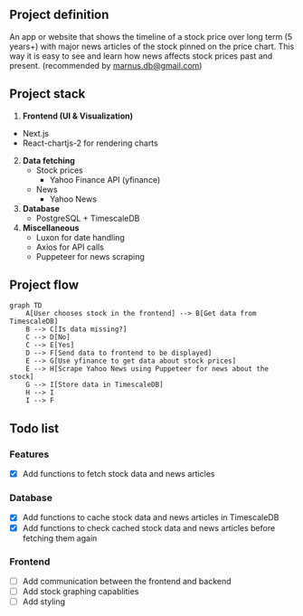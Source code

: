 ## Project definition
An app or website that shows the timeline of a stock price over long term (5 years+) with major news articles of the stock pinned on the price chart. This way it is easy to see and learn how news affects stock prices past and present. (recommended by marnus.db@gmail.com)
## Project stack
1. **Frontend (UI & Visualization)**
- Next.js 
- React-chartjs-2 for rendering charts
2. **Data fetching**
	- Stock prices
		- Yahoo Finance API (yfinance)
	- News
		- Yahoo News
3. **Database**
	- PostgreSQL + TimescaleDB
4. **Miscellaneous**
	- Luxon for date handling
	- Axios for API calls 
	- Puppeteer for news scraping
## Project flow

```mermaid
graph TD
    A[User chooses stock in the frontend] --> B[Get data from TimescaleDB]
    B --> C[Is data missing?]
    C --> D[No]
	C --> E[Yes]
	D --> F[Send data to frontend to be displayed]
    E --> G[Use yfinance to get data about stock prices]
    E --> H[Scrape Yahoo News using Puppeteer for news about the stock]
    G --> I[Store data in TimescaleDB]
    H --> I
    I --> F
```

## Todo list
### Features
- [X] Add functions to fetch stock data and news articles

### Database
- [X] Add functions to cache stock data and news articles in TimescaleDB
- [X] Add functions to check cached stock data and news articles before fetching them again

### Frontend
- [ ] Add communication between the frontend and backend
- [ ] Add stock graphing capablities
- [ ] Add styling
